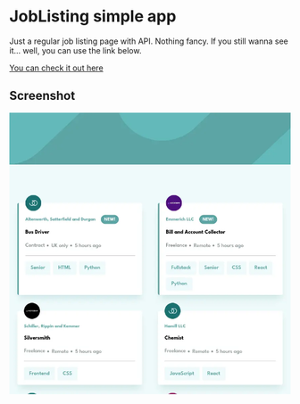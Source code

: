 # JobListing simple app

Just a regular job listing page with API. Nothing fancy. If you still wanna see it... well, you can use the link below.

[You can check it out here](https://neoscripter.github.io/JobListingsFrontendMentor/)

## Screenshot

![Website Screenshot](assets/screenshot.webp)

